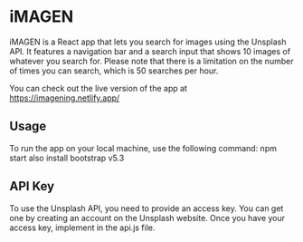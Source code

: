# iMAGEN

iMAGEN is a React app that lets you search for images using the Unsplash API. It features a navigation bar and a search input that shows 10 images of whatever you search for. Please note that there is a limitation on the number of times you can search, which is 50 searches per hour.

You can check out the live version of the app at https://imagening.netlify.app/

## Usage

To run the app on your local machine, use the following command:
npm start
also install bootstrap v5.3

## API Key

To use the Unsplash API, you need to provide an access key. You can get one by creating an account on the Unsplash website. Once you have your access key, implement in the api.js file.
